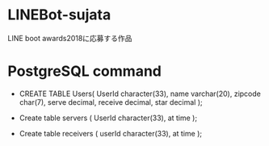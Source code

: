 # LINEBot-sujata
LINE boot awards2018に応募する作品


# PostgreSQL command
- CREATE TABLE Users(
	UserId character(33),
	name varchar(20),
	zipcode char(7),
	serve decimal,
	receive decimal,
	star decimal
);

- Create table servers (
	UserId character(33),
	at time
);

- Create table receivers (
	userId character(33),
	at time
);
